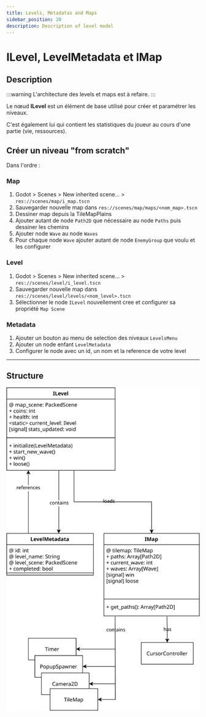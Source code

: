 ```yaml
---
title: Levels, Metadatas and Maps
sidebar_position: 20
description: Description of level model
---
```


# ILevel, LevelMetadata et IMap

## Description

:::warning
L'architecture des levels et maps est à refaire.
:::

Le nœud **ILevel** est un élément de base utilisé pour créer et paramétrer les niveaux. 

C'est également lui qui contient les statistiques du joueur au cours d'une partie (vie, ressources).

## Créer un niveau "from scratch"

Dans l'ordre :

### Map

1. Godot > Scenes > New inherited scene... > `res://scenes/map/i_map.tscn`
2. Sauvegarder nouvelle map dans `res://scenes/map/maps/<nom_map>.tscn`
3. Dessiner map depuis la TileMapPlains
4. Ajouter autant de node `Path2D` que nécessaire au node `Paths` puis dessiner les chemins
5. Ajouter node `Wave` au node `Waves`
6. Pour chaque node `Wave` ajouter autant de node `EnemyGroup` que voulu et les configurer

### Level

1. Godot > Scenes > New inherited scene... > `res://scenes/level/i_level.tscn`
2. Sauvegarder nouvelle map dans `res://scenes/level/levels/<nom_level>.tscn`
3. Sélectionner le node `ILevel` nouvellement cree et configurer sa propriété `Map Scene`

### Metadata

1. Ajouter un bouton au menu de selection des niveaux `LevelsMenu`
2. Ajouter un node enfant `LevelMetadata`
3. Configurer le node avec un id, un nom et la reference de votre level

---

## Structure

![Example banner](/assets/level_model.svg)
